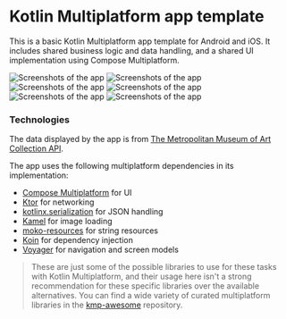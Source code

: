 # Kotlin Multiplatform app template

This is a basic Kotlin Multiplatform app template for Android and iOS. It includes shared business logic and data handling, and a shared UI implementation using Compose Multiplatform.


![Screenshots of the app](images/screenshots.png)
![Screenshots of the app](images/img.png)
![Screenshots of the app](images/img_1.png)
![Screenshots of the app](images/img_2.png)
![Screenshots of the app](images/img_3.png)
![Screenshots of the app](images/img_4.png)

### Technologies

The data displayed by the app is from [The Metropolitan Museum of Art Collection API](https://metmuseum.github.io/).

The app uses the following multiplatform dependencies in its implementation:

- [Compose Multiplatform](https://jb.gg/compose) for UI
- [Ktor](https://ktor.io/) for networking
- [kotlinx.serialization](https://github.com/Kotlin/kotlinx.serialization) for JSON handling
- [Kamel](https://github.com/Kamel-Media/Kamel) for image loading
- [moko-resources](https://github.com/icerockdev/moko-resources) for string resources
- [Koin](https://github.com/InsertKoinIO/koin) for dependency injection
- [Voyager](https://github.com/adrielcafe/voyager) for navigation and screen models

> These are just some of the possible libraries to use for these tasks with Kotlin Multiplatform, and their usage here isn't a strong recommendation for these specific libraries over the available alternatives. You can find a wide variety of curated multiplatform libraries in the [kmp-awesome](https://github.com/terrakok/kmp-awesome) repository.
